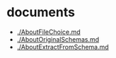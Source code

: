# documents

* [./AboutFileChoice.md](AboutFileChoice)
* [./AboutOriginalSchemas.md](AboutOriginalSchemas)
* [./AboutExtractFromSchema.md](AboutExtractFromSchema)

[//]: # (vim:expandtab ff=unix fenc=utf-8 sw=2)

